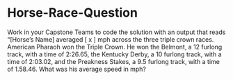 # Horse-Race-Question
Work in your Capstone Teams to code the solution with an output that reads “[Horse’s Name] averaged [ x ] mph across the three triple crown races.   American Pharaoh won the Triple Crown.  He won the Belmont, a 12 furlong track, with a time of 2:26.65, the Kentucky Derby, a 10 furlong track, with a time of 2:03.02, and the Preakness Stakes, a 9.5 furlong track, with a time of 1.58.46.  What was his average speed in mph?



